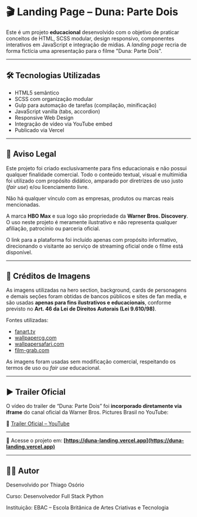 # 🎬 Landing Page – Duna: Parte Dois

Este é um projeto **educacional** desenvolvido com o objetivo de praticar conceitos de HTML, SCSS modular, design responsivo, componentes interativos em JavaScript e integração de mídias. A _landing page_ recria de forma fictícia uma apresentação para o filme "Duna: Parte Dois".

---

## 🛠️ Tecnologias Utilizadas

- HTML5 semântico
- SCSS com organização modular
- Gulp para automação de tarefas (compilação, minificação)
- JavaScript vanilla (tabs, accordion)
- Responsive Web Design
- Integração de vídeo via YouTube embed
- Publicado via Vercel

---

## 💬 Aviso Legal

Este projeto foi criado exclusivamente para fins educacionais e não possui qualquer finalidade comercial. Todo o conteúdo textual, visual e multimídia foi utilizado com propósito didático, amparado por diretrizes de uso justo (_fair use_) e/ou licenciamento livre.

Não há qualquer vínculo com as empresas, produtos ou marcas reais mencionadas.

A marca **HBO Max** e sua logo são propriedade da **Warner Bros. Discovery**. O uso neste projeto é meramente ilustrativo e não representa qualquer afiliação, patrocínio ou parceria oficial.

O link para a plataforma foi incluído apenas com propósito informativo, direcionando o visitante ao serviço de streaming oficial onde o filme está disponível.

---

## 📸 Créditos de Imagens

As imagens utilizadas na hero section, background, cards de personagens e demais seções foram obtidas de bancos públicos e sites de fan media, e são usadas **apenas para fins ilustrativos e educacionais**, conforme previsto no **Art. 46 da Lei de Direitos Autorais (Lei 9.610/98)**.

Fontes utilizadas:

- [fanart.tv](https://fanart.tv)
- [wallpapercg.com](https://wallpapercg.com)
- [wallpapersafari.com](https://wallpapersafari.com)
- [film-grab.com](https://film-grab.com)

As imagens foram usadas sem modificação comercial, respeitando os termos de uso ou _fair use_ educacional.

---

## ▶️ Trailer Oficial

O vídeo do trailer de “Duna: Parte Dois” foi **incorporado diretamente via iframe** do canal oficial da Warner Bros. Pictures Brasil no YouTube:

🔗 [Trailer Oficial – YouTube](https://www.youtube.com/watch?v=QqmbrvluQRA)

---

🔗 Acesse o projeto em: **[https://duna-landing.vercel.app](https://duna-landing.vercel.app)**

---

## 👨‍💻 Autor

Desenvolvido por Thiago Osório

Curso: Desenvolvedor Full Stack Python

Instituição: EBAC – Escola Britânica de Artes Criativas e Tecnologia